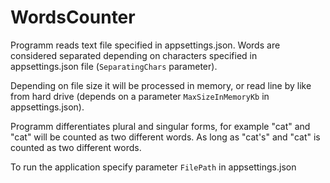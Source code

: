 # WordsCounter

Programm reads text file specified in appsettings.json. Words are considered separated depending on characters specified in appsettings.json file (`SeparatingChars` parameter). 

Depending on file size it will be processed in memory, or read line by like from hard drive (depends on a parameter `MaxSizeInMemoryKb` in appsettings.json).

Programm differentiates plural and singular forms, for example "cat" and "cat" will be counted as two different words. As long as "cat's" and "cat" is counted as two different words.

To run the application specify parameter `FilePath` in appsettings.json
